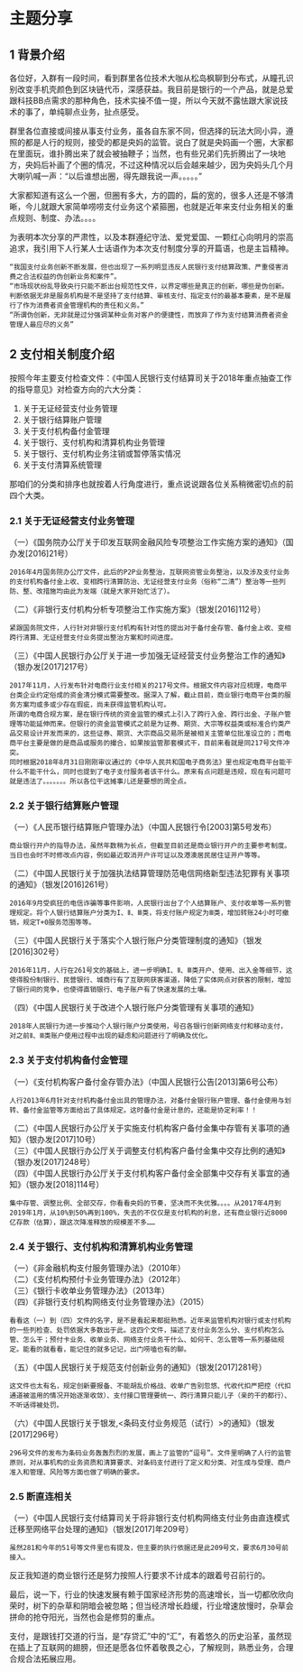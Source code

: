 # 主题分享
## 1 背景介绍
各位好，入群有一段时间，看到群里各位技术大咖从松岛枫聊到分布式，从瞳孔识别改变手机壳颜色到区块链代币，深感获益。我目前是银行的一个产品，就是总爱跟科技BB点需求的那种角色，技术实操不值一提，所以今天就不露怯跟大家说技术的事了，单纯聊点业务，扯点感受。  

群里各位直接或间接从事支付业务，虽各自东家不同，但选择的玩法大同小异，遵照的都是人行的规则，接受的都是央妈的监管。说白了就是央妈画一个圈，大家都在里面玩，谁扑腾出来了就会被抽鞭子；当然，也有些兄弟们先折腾出了一块地方，央妈后补画了个圈的情况，不过这种情况以后会越来越少，因为央妈头几个月大喇叭喊一声：“以后谁想出圈，得先跟我说一声。。。。。”   

大家都知道有这么一个圈，但圈有多大，方的圆的，扁的宽的，很多人还是不够清晰，今儿就跟大家简单唠唠支付业务这个紧箍圈，也就是近年来支付业务相关的重点规则、制度、办法。。。。  

为表明本次分享的严肃性，以及本群遵纪守法、爱党爱国、一颗红心向明月的崇高追求，我引用下人行某人士话语作为本次支付制度分享的开篇语，也是主旨精神。  

    “我国支付业务创新不断发展，但也出现了一系列明显违反人民银行支付结算政策、严重侵害消费之合法权益的伪创新业务和案件”。   
    “市场现状纷乱导致央行只能不断出台规范性文件，以界定哪些是真正的创新，哪些是伪创新。判断依据无非是服务机构是不是坚持了支付结算、审核支付、指定支付的最基本要素，是不是履行了作为消费者资金管理机构的责任和义务。”  
    “所谓伪创新，无非就是过分强调某种业务对客户的便捷性，而放弃了作为支付结算消费者资金管理人最应尽的义务” 

## 2 支付相关制度介绍
按照今年主要支付检查文件：《中国人民银行支付结算司关于2018年重点抽查工作的指导意见》对检查方向的六大分类：  
1. 关于无证经营支付业务管理 
2. 关于银行结算账户管理
3. 关于支付机构备付金管理
4. 关于银行、支付机构和清算机构业务管理
5. 关于银行、支付机构业务注销或暂停落实情况
6. 关于支付清算系统管理

那咱们的分类和排序也就按着人行角度进行，重点说说跟各位关系稍微密切点的前四个大类。

### 2.1 关于无证经营支付业务管理
（一）《国务院办公厅关于印发互联网金融风险专项整治工作实施方案的通知》（国办发[2016]21号）  

    2016年4月国务院办公厅文件，此后的P2P业务整治，互联网资管业务整治，以及涉及支付业务的支付机构备付金上收、变相跨行清算防治、无证经营支付业务（俗称“二清”）整治等一些列防、整、改措施均由此为发端（就是大家开始忙活了）。  

（二）《非银行支付机构分析专项整治工作实施方案》（银发[2016]112号）  

    紧跟国务院文件，人行针对非银行支付机构有针对性的提出对于备付金存管、备付金上收、变相跨行清算、无证经营支付业务提出整治方案和时间进度。

（三）《中国人民银行办公厅关于进一步加强无证经营支付业务整治工作的通知》（银办发[2017]217号）  

    2017年11月，人行发布针对电商行业支付相关的217号文件。根据文件内容对应梳理，电商平台类企业约定俗成的资金清分模式需要整改。据深入了解，截止目前，商业银行电商平台类的服务方案均或多或少存在瑕疵，尚未获得监管机构认可。    
    所谓的电商合规方案，是在银行传统的资金监管的模式上引入了跨行入金、跨行出金、子账户管理等功能延伸而来。但银行的资金监管模式之前是为证券、期货、大宗等权益类或标准合约类产品交易设计开发而来的，这些证券、期货、大宗商品交易所是被相关主管单位批准设立的；而电商平台主要是做的是商品或服务的撮合，如果按监管那套模式干，目前来看就是同217号文件冲突。  
    同时根据2018年8月31日刚刚审议通过的《中华人民共和国电子商务法》里也规定电商平台能干什么不能干什么，同时也提到了电子支付服务者该干什么。原来有点问题是违规，现在有问题可就是违法了。。。。。。。所以各位干这摊事儿还是要想的周全点。

### 2.2 关于银行结算账户管理
（一）《人民币银行结算账户管理办法》（中国人民银行令[2003]第5号发布）  
    
    商业银行开户的指导办法，虽然年数稍为长点，但截至目前还是商业银行开户的主要参考制度。当日也会时不时修改点内容，例如最近取消开户许可证以及港澳居民居住证开户等等。
  

（二）《中国人民银行关于加强执法结算管理防范电信网络新型违法犯罪有关事项的通知》（银发[2016]261号）  
 
    2016年9月受疯狂的电信诈骗等事件影响，人民银行出台了个人结算账户、支付收单等一系列管理规定。将个人银行结算账户分类为I、Ⅱ、Ⅲ类，将支付账户规定为Ⅲ类，增加转账24小时可撤销，规定T+0服务范围等等。  

（三）《中国人民银行关于落实个人银行账户分类管理制度的通知》（银发[2016]302号）
 
    2016年11月，人行在261号文的基础上，进一步明确I、Ⅱ、Ⅲ类开户、使用、出入金等细节，这使得股份制银行、民营银行、城商行有了互联网获客渠道，降低了实体网点对获客的限制，增加了银行间的竞争，也使得直销银行、电子账户有了快速发展的土壤。

（四）《中国人民银行关于改进个人银行账户分类管理有关事项的通知》
 
    2018年人民银行为进一步推动个人银行账户分类使用，号召各银行创新网络支付和移动支付，对之前Ⅱ、Ⅲ类账户使用过程中出现的疑虑和问题进行了明确及优化。

### 2.3 关于支付机构备付金管理
（一）《支付机构客户备付金存管办法》（中国人民银行公告[2013]第6号公布）
 
    人行2013年6月针对支付机构备付金出具的管理办法，对备付金银行账户管理、备付金使用与划转、备付金监管等方面给出了具体规定。这时备付金是计息的，还能是协定利率！！
    
（二）《中国人民银行办公厅关于实施支付机构客户备付金集中存管有关事项的通知》（银办发[2017]10号）  
（三）《中国人民银行办公厅关于调整支付机构客户备付金集中交存比例的通知》（银办发[2017]248号）  
（四）《中国人民银行办公厅关于支付机构客户备付金全部集中交存有关事宜的通知》（银办发[2018]114号）  

    集中存管、调整比例、全部交存，你看看央妈的节奏，坚决而不失优雅。。。。从2017年4月到2019年1月，从10%到50%再到100%，失去的不仅仅是支付机构的利息，还有商业银行近8000亿存款（估算），跟这次降准释放的规模差不多……

### 2.4 关于银行、支付机构和清算机构业务管理
（一）《非金融机构支付服务管理办法》（2010年）  
（二）《支付机构预付卡业务管理办法》（2012年）  
（三）《银行卡收单业务管理办法》（2013年）  
（四）《非银行支付机构网络支付业务管理办法》（2015）  
 
    看看这（一）到（四）文件的名字，是不是看起来都挺熟悉。近年来监管机构对银行或支付机构的一些列检查、处罚依据大多数出于此。这四个文件，描述了支付业务怎么分、支付机构怎么管、怎么干；预付卡业务、收单业务、网络支付业务干什么、如何干、怎么管等一系列基础规定。能看的就看看，能记住的就多记记，出门唠嗑也有的聊。  
    
（五）《中国人民银行关于规范支付创新业务的通知》（银发[2017]281号）

    这文件也太有名，规定创新要报备、不能胡乱价格战、收单广告别忽悠、代收代扣严把控（代扣通道被滥用的情况开始逐渐收敛）、支付接口管理要统一、跨行清算只能儿子（亲的干的都行）、不听话得被处罚。

（六）《中国人民银行关于银发,<条码支付业务规范（试行）>的通知》（银发[2017]296号）
 
    296号文件的发布为条码业务轰轰烈烈的发展，画上了监管的“逗号”。文件里明确了人行的监管原则，对从事机构的业务资质和清算要求、对条码支付进行了定义和分类、对生成与受理、商户准入和管理、风险等方面也做了明确的要求。

### 2.5 断直连相关
（一）《中国人民银行支付结算司关于将非银行支付机构网络支付业务由直连模式迁移至网络平台处理的通知》（银发[2017]年209号）
 
    虽然281和今年的51号等文件里也有提及，但主要的执行依据还是此209号文，要求6月30号前接入。
反正我知道的商业银行还是努力按照人行要求不计成本的跟着号召前行的。  

最后，说一下，行业的快速发展有赖于国家经济形势的高速增长，当一切都欣欣向荣时，树下的杂草和阴暗会被忽略；但当经济增长趋缓，行业增速放慢时，杂草会拼命的抢夺阳光，当然也会是修剪的重点。   

支付，是跟钱打交道的行当，是“存贷汇”中的“汇”，有着悠久的历史沿革，虽然现在插上了互联网的翅膀，但还是愿各位怀着敬畏之心，了解规则，熟悉业务，合理合规合法拓展应用。

